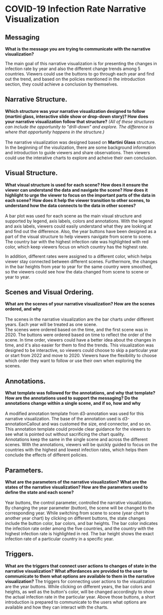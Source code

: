 # COVID-19 Infection Rate Narrative Visualization 

## Messaging
**What is the message you are trying to communicate with the narrative visualization?**

The main goal of this narrative visualization is for presenting the changes in infection rate by year and also the different change trends among 5 countries. Viewers could use the buttons to go through each year and find out the trend, and based on the policies mentioned in the introduction section, they could achieve a conclusion by themselves.

## Narrative Structure. 
**Which structure was your narrative visualization designed to follow (martini glass, interactive slide show or drop-down story)? How does your narrative visualization follow that structure?** *(All of these structures can include the opportunity to "drill-down" and explore. The difference is where that opportunity happens in the structure.)* <br><br>
The narrative visualization was designed based on **Martini Glass** structure. In the beginning of the visulization, there are some background information and introduction to guide viewers and share observations. Then viewers could use the interative charts to explore and acheive their own conclusion. 

## Visual Structure. 
**What visual structure is used for each scene? How does it ensure the viewer can understand the data and navigate the scene? How does it highlight to urge the viewer to focus on the important parts of the data in each scene? How does it help the viewer transition to other scenes, to understand how the data connects to the data in other scenes?**<br><br>
A bar plot was used for each scene as the main visual structure and supported by legend, axis labels, colors and annotations. With the legend and axis labels, viewers could easily understand what they are looking at and find out the difference. Also, the year buttons have been designed as a part of the visual structure to help viewers navigate from scene to scene. The country bar with the highest infection rate was highlighted with red color, which keep viewers focus on which country has the highest rate. <br>

In addition, different rates were assigned to a different color, which helps viewer stay connected between different scenes. Furthermore, the changes in the bar heights from year to year for the same country were smoothed, so the viewers could see how the data changed from scene to scene or year to year.

## Scenes and Visual Ordering. 
**What are the scenes of your narrative visualization?  How are the scenes ordered, and why**<br><br>
The scenes in the narrative visualization are the bar charts under different years. Each year will be treated as one scene.<br> The scenes were ordered based on the time, and the first scene was in 2020. The buttons were ordered based on time to reflect the order of the scene. In time order, viewers could have a better idea about the changes in time, and it's also easier for them to find the trends. This visualization was designed to be interactive, so viewers could choose to skip a particular year or start from 2022 and move to 2020. Viewers have the flexibility to choose which order they want to follow or use their own when exploring the scenes.

## Annotations. 
**What template was followed for the annotations, and why that template? How are the annotations used to support the messaging? Do the annotations change within a single scene, and if so, how and why**<br><br>
A modified annotation template from d3-annotation was used for this narrative visualization. The base of the annotation used is d3-annotationCallout and was customed the size, end connector, and so on. This annotation template could provide clear guidance for the viewers to see what is pointed out without sacrificing the chart quality.<br>
Annotations keep the same in the single scene and across the different scenes. With the annotations, viewers will be quickly guided to focus on the countries with the highest and lowest infection rates, which helps them conclude the effects of different policies.


## Parameters. 
**What are the parameters of the narrative visualization? What are the states of the narrative visualization? How are the parameters used to define the state and each scene?**<br><br>
Year buttons, the control parameter, controlled the narrative visualization. By changing the year parameter (button), the scene will be changed to the corresponding year. While switching from scene to scene (year chart to another year chart) by clicking on different buttons, the state changes include the button color, bar colors, and bar heights. The bar color indicates the infection rate order among the five countries, and the country with the highest infection rate is highlighted in red. The bar height shows the exact infection rate of a particular country in a specific year. 

## Triggers. 
**What are the triggers that connect user actions to changes of state in the narrative visualization? What affordances are provided to the user to communicate to them what options are available to them in the narrative visualization?**
The triggers for connecting user actions to the visualization are the year buttons. While clicking on different years, the bar colors and heights, as well as the button's color, will be changed accordingly to show the actual infection rate in the particular year. Above those buttons, a short introduction is prepared to communicate to the users what options are available and how they can interact with the charts.
